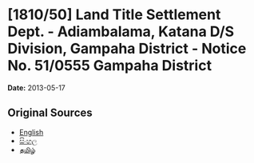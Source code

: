 # [1810/50] Land Title Settlement Dept. - Adiambalama, Katana D/S Division, Gampaha District - Notice No. 51/0555 Gampaha District

**Date:** 2013-05-17

## Original Sources

- [English](https://documents.gov.lk/view/extra-gazettes/2013/5/1810-50_E.pdf)
- [සිංහල](https://documents.gov.lk/view/extra-gazettes/2013/5/1810-50_S.pdf)
- [தமிழ்](https://documents.gov.lk/view/extra-gazettes/2013/5/1810-50_T.pdf)
